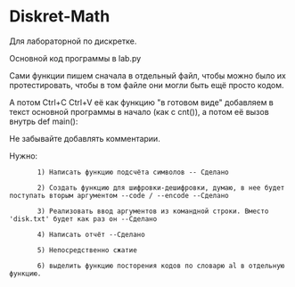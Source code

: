 # Diskret-Math
Для лабораторной по дискретке.

Основной код программы в lab.py 

Сами функции пишем сначала в отдельный файл, чтобы можно было их протестировать, чтобы в том файле они могли быть ещё просто кодом.

А потом Ctrl+C Ctrl+V её как функцию "в готовом виде" добавляем в текст основной программы в начало (как с cnt()), а потом её вызов внутрь 
def main():

Не забывайте добавлять комментарии.

Нужно:

           1) Написать функцию подсчёта символов -- Сделано

           2) Создать функцию для шифровки-дешифровки, думаю, в нее будет поступать вторым аргументом --code / --encode --Сделано
           
           3) Реализовать ввод аргументов из командной строки. Вместо 'disk.txt' будет как раз он --Сделано
           
           4) Написать отчёт --Сделано
           
           5) Непосредственно сжатие
           
           6) выделить функцию посторения кодов по словарю al в отдельную функцию.
